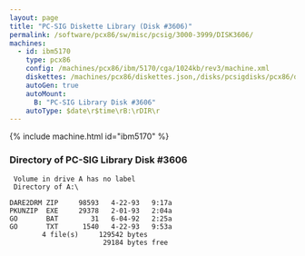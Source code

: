 ```yaml
---
layout: page
title: "PC-SIG Diskette Library (Disk #3606)"
permalink: /software/pcx86/sw/misc/pcsig/3000-3999/DISK3606/
machines:
  - id: ibm5170
    type: pcx86
    config: /machines/pcx86/ibm/5170/cga/1024kb/rev3/machine.xml
    diskettes: /machines/pcx86/diskettes.json,/disks/pcsigdisks/pcx86/diskettes.json
    autoGen: true
    autoMount:
      B: "PC-SIG Library Disk #3606"
    autoType: $date\r$time\rB:\rDIR\r
---
```


{% include machine.html id="ibm5170" %}

### Directory of PC-SIG Library Disk #3606

     Volume in drive A has no label
     Directory of A:\

    DARE2DRM ZIP     98593   4-22-93   9:17a
    PKUNZIP  EXE     29378   2-01-93   2:04a
    GO       BAT        31   6-04-92   2:25a
    GO       TXT      1540   4-22-93   9:53a
            4 file(s)     129542 bytes
                           29184 bytes free

